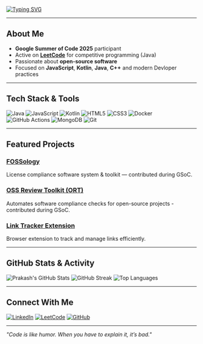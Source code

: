 <!-- Typing SVG -->
[![Typing SVG](https://readme-typing-svg.demolab.com?font=Fira+Code&weight=600&size=26&pause=800&color=5bc0eb&width=800&lines=Hey+there+!+I+am+Prakash+Mishra;GSOC+Participant;Open-Source+Contributor)](https://git.io/typing-svg)

---

##  About Me
-  **Google Summer of Code 2025** participant
-  Active on **[LeetCode](https://leetcode.com/u/PrakashMishra_007/)** for competitive programming (Java)
-  Passionate about **open-source software**
-  Focused on **JavaScript**, **Kotlin**, **Java**, **C++** and modern Devloper practices

---

##  Tech Stack & Tools
![Java](https://img.shields.io/badge/Java-orange?logo=java&logoColor=white)
![JavaScript](https://img.shields.io/badge/JavaScript-yellow?logo=javascript&logoColor=black)
![Kotlin](https://img.shields.io/badge/Kotlin-purple?logo=kotlin&logoColor=white)
![HTML5](https://img.shields.io/badge/HTML5-red?logo=html5&logoColor=white)
![CSS3](https://img.shields.io/badge/CSS3-blue?logo=css3&logoColor=white)
![Docker](https://img.shields.io/badge/Docker-blue?logo=docker&logoColor=white)
![GitHub Actions](https://img.shields.io/badge/GitHub%20Actions-black?logo=githubactions&logoColor=blue)
![MongoDB](https://img.shields.io/badge/MongoDB-green?logo=mongodb&logoColor=white)
![Git](https://img.shields.io/badge/Git-orange?logo=git&logoColor=white)

---

##  Featured Projects
###  [FOSSology](https://github.com/Prakash-Mishra-9ghz/fossology)
License compliance software system & toolkit — contributed during GSoC.

###  [OSS Review Toolkit (ORT)](https://github.com/Prakash-Mishra-9ghz/ort)
Automates software compliance checks for open-source projects - contributed during GSoC.

###  [Link Tracker Extension](https://github.com/Prakash-Mishra-9ghz/link-tracker-extension)
Browser extension to track and manage links efficiently.

---

##  GitHub Stats & Activity
![Prakash's GitHub Stats](https://github-readme-stats.vercel.app/api?username=Prakash-Mishra-9ghz&show_icons=true&theme=radical)
![GitHub Streak](https://streak-stats.demolab.com?user=Prakash-Mishra-9ghz&theme=radical)
![Top Languages](https://github-readme-stats.vercel.app/api/top-langs/?username=Prakash-Mishra-9ghz&layout=compact&theme=radical)

---

##  Connect With Me
[![LinkedIn](https://img.shields.io/badge/LinkedIn-Prakash%20Mishra-blue?logo=linkedin)](https://www.linkedin.com/in/prakash-mishra-0a56472b9/)
[![LeetCode](https://img.shields.io/badge/LeetCode-PrakashMishra_007-orange?logo=leetcode)](https://leetcode.com/u/PrakashMishra_007/)
[![GitHub](https://img.shields.io/badge/GitHub-Prakash--Mishra--9ghz-black?logo=github)](https://github.com/Prakash-Mishra-9ghz)

---

 *"Code is like humor. When you have to explain it, it’s bad."*
